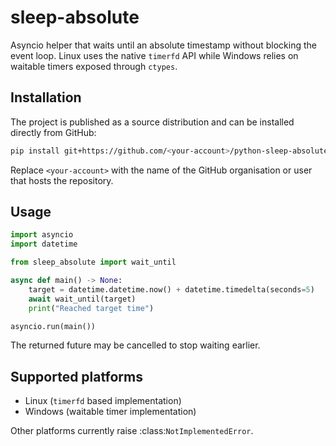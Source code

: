 # sleep-absolute

Asyncio helper that waits until an absolute timestamp without blocking the event
loop.  Linux uses the native `timerfd` API while Windows relies on waitable
timers exposed through `ctypes`.

## Installation

The project is published as a source distribution and can be installed directly
from GitHub:

```bash
pip install git+https://github.com/<your-account>/python-sleep-absolute.git
```

Replace `<your-account>` with the name of the GitHub organisation or user that
hosts the repository.

## Usage

```python
import asyncio
import datetime

from sleep_absolute import wait_until

async def main() -> None:
    target = datetime.datetime.now() + datetime.timedelta(seconds=5)
    await wait_until(target)
    print("Reached target time")

asyncio.run(main())
```

The returned future may be cancelled to stop waiting earlier.

## Supported platforms

* Linux (`timerfd` based implementation)
* Windows (waitable timer implementation)

Other platforms currently raise :class:`NotImplementedError`.
